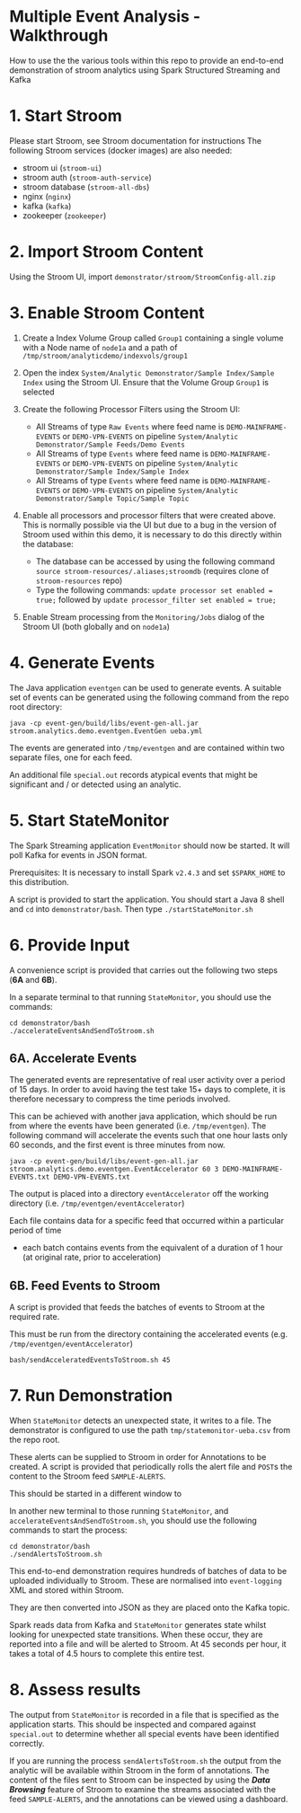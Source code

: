 # Multiple Event Analysis - Walkthrough
How to use the the various tools within this repo to provide an end-to-end demonstration of stroom analytics using Spark Structured Streaming and Kafka

# 1. Start Stroom
Please start Stroom, see Stroom documentation for instructions
The following Stroom services (docker images) are also needed:
* stroom ui (`stroom-ui`)
* stroom auth (`stroom-auth-service`)
* stroom database (`stroom-all-dbs`)
* nginx (`nginx`)
* kafka (`kafka`)
* zookeeper (`zookeeper`)

# 2. Import Stroom Content
Using the Stroom UI, import `demonstrator/stroom/StroomConfig-all.zip`

# 3. Enable Stroom Content
1. Create a Index Volume Group called `Group1` containing a single volume with a Node name of `node1a` and a path of
`/tmp/stroom/analyticdemo/indexvols/group1`

1. Open the index `System/Analytic Demonstrator/Sample Index/Sample Index` using the Stroom UI. 
Ensure that the Volume Group `Group1` is selected

1. Create the following Processor Filters using the Stroom UI:
    * All Streams of type `Raw Events` where feed name is `DEMO-MAINFRAME-EVENTS` or `DEMO-VPN-EVENTS` on pipeline
    `System/Analytic Demonstrator/Sample Feeds/Demo Events`
    * All Streams of type `Events` where feed name is `DEMO-MAINFRAME-EVENTS` or `DEMO-VPN-EVENTS` on pipeline
     `System/Analytic Demonstrator/Sample Index/Sample Index`
    * All Streams of type `Events` where feed name is `DEMO-MAINFRAME-EVENTS` or `DEMO-VPN-EVENTS` on pipeline
         `System/Analytic Demonstrator/Sample Topic/Sample Topic`

1. Enable all processors and processor filters that were created above.  This is normally possible via the UI but due to
a bug in the version of Stroom used within this demo, it is necessary to do this directly within the database:
    * The database can be accessed by using the following command `source stroom-resources/.aliases;stroomdb` 
    (requires clone of `stroom-resources` repo)
    * Type the following commands: `update processor set enabled = true;` followed by 
    `update processor_filter set enabled = true;`

1. Enable Stream processing from the `Monitoring/Jobs` dialog of the Stroom UI (both globally and on `node1a`)

# 4. Generate Events
The Java application `eventgen` can be used to generate events.
A suitable set of events can be generated using the following command from the repo root directory:

`java -cp event-gen/build/libs/event-gen-all.jar stroom.analytics.demo.eventgen.EventGen ueba.yml`

The events are generated into `/tmp/eventgen` and are contained within two separate files, one for each feed.

An additional file `special.out` records atypical events that might be significant and / or detected using an analytic.

# 5. Start StateMonitor
The Spark Streaming application `EventMonitor` should now be started.  It will poll Kafka for events in JSON format.

Prerequisites: It is necessary to install Spark `v2.4.3` and set `$SPARK_HOME` to this distribution.

A script is provided to start the application.  You should start a Java 8 shell and `cd` into `demonstrator/bash`.
Then type `./startStateMonitor.sh`

# 6. Provide Input
A convenience script is provided that carries out the following two steps (**6A** and **6B**).

In a separate terminal to that running `StateMonitor`, you should use the commands:
```shell script
cd demonstrator/bash
./accelerateEventsAndSendToStroom.sh
```
## 6A. Accelerate Events
The generated events are representative of real user activity over a period of 15 days.
In order to avoid having the test take 15+ days to complete, it is therefore necessary to compress the time periods involved.

This can be achieved with another java application, which should be run from where the events have been generated 
(i.e. `/tmp/eventgen`).  The following command will accelerate the events such that one hour lasts only 60 seconds, and the
first event is three minutes from now.
 
`java -cp event-gen/build/libs/event-gen-all.jar stroom.analytics.demo.eventgen.EventAccelerator 60 3 DEMO-MAINFRAME-EVENTS.txt DEMO-VPN-EVENTS.txt`

The output is placed into a directory `eventAccelerator` off the working directory (i.e. `/tmp/eventgen/eventAccelerator`)

Each file contains data for a specific feed that occurred within a particular period of time 
- each batch contains events from the equivalent of a duration of 1 hour (at original rate, prior to acceleration)

## 6B. Feed Events to Stroom
A script is provided that feeds the batches of events to Stroom at the required rate.
                     
This must be run from the directory containing the accelerated events (e.g. `/tmp/eventgen/eventAccelerator`)

`bash/sendAcceleratedEventsToStroom.sh 45`

# 7. Run Demonstration
When `StateMonitor` detects an unexpected state, it writes to a file.  The demonstrator is configured to use the path
`tmp/statemonitor-ueba.csv` from the repo root.

These alerts can be supplied to Stroom in order for Annotations to be created.  A script is provided that 
periodically rolls the alert file and `POST`s the content to the Stroom feed `SAMPLE-ALERTS`.

This should be started in a different window to 

In another new terminal to those running `StateMonitor`, and `accelerateEventsAndSendToStroom.sh`, you should use the
following commands to start the process:
```shell script
cd demonstrator/bash
./sendAlertsToStroom.sh
```

This end-to-end demonstration requires hundreds of batches of data to be uploaded individually to Stroom.
These are normalised into `event-logging` XML and stored within Stroom.
 
They are then converted into JSON as they are placed onto the Kafka topic.

Spark reads data from Kafka and `StateMonitor` generates state whilst looking for unexpected state transitions.
When these occur, they are reported into a file and will be alerted to Stroom.
At 45 seconds per hour, it takes a total of 4.5 hours to complete this entire test.

# 8. Assess results 
The output from `StateMonitor` is recorded in a file that is specified as the application starts.
This should be inspected and compared against `special.out` to determine whether all special events have been identified
correctly.

If you are running the process `sendAlertsToStroom.sh` the output from the analytic will be available within Stroom
in the form of annotations.  The content of the files sent to Stroom can be inspected by using the ***Data Browsing***
feature of Stroom to examine the streams associated with the feed `SAMPLE-ALERTS`, and the annotations can be viewed
using a dashboard.